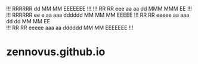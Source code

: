 !!! RRRRRR                      dd    MM    MM EEEEEEE !!! 
!!! RR   RR   eee    aa aa      dd    MMM  MMM EE      !!! 
!!! RRRRRR  ee   e  aa aaa  dddddd    MM MM MM EEEEE   !!! 
    RR  RR  eeeee  aa  aaa dd   dd    MM    MM EE          
!!! RR   RR  eeeee  aaa aa  dddddd    MM    MM EEEEEEE !!! 
                                                           

# zennovus.github.io

